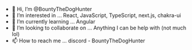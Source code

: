 - 👋 Hi, I’m @BountyTheDogHunter
- 👀 I’m interested in ... React, JavaScript, TypeScript, next.js, chakra-ui
- 🌱 I’m currently learning ... Angular
- 💞️ I’m looking to collaborate on ... Anything I can be help with (not much lol)
- 📫 How to reach me ... discord - BountyTheDogHunter

<!---
BountyTheDogHunter/BountyTheDogHunter is a ✨ special ✨ repository because its `README.md` (this file) appears on your GitHub profile.
You can click the Preview link to take a look at your changes.
--->

